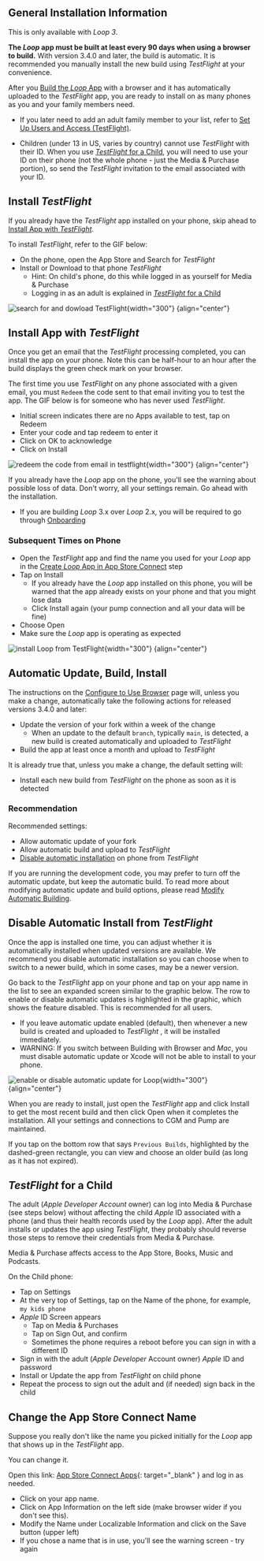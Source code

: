 ## General Installation Information

This is only available with&nbsp;_<span translate="no">Loop 3</span>_.

**The *Loop* app must be built at least every 90 days when using a browser to build.** With version 3.4.0 and later, the build is automatic. It is recommended you manually install the new build using *TestFlight* at your convenience.

After you [Build the *Loop* App](../gh-actions/gh-first-time.md#build-the-loop-app) with a browser and it has automatically uploaded to the *TestFlight* app, you are ready to install on as many phones as you and your family members need.

* If you later need to add an adult family member to your list, refer to [Set Up Users and Access (TestFlight)](../gh-actions/gh-first-time.md#set-up-users-and-access-testflight).

* Children (under 13 in US, varies by country) cannot use *TestFlight* with their ID. When you use [*TestFlight* for a Child](#testflight-for-a-child), you will need to use your ID on their phone (not the whole phone - just the Media & Purchase portion), so send the *TestFlight* invitation to the email associated with your ID.

## Install *TestFlight*

If you already have the *TestFlight* app installed on your phone, skip ahead to [Install App with *TestFlight*](#install-app-with-testflight).

To install *TestFlight*, refer to the GIF below:

* On the phone, open the App Store and Search for *TestFlight*
* Install or Download to that phone *TestFlight*
    * Hint: On child's phone, do this while logged in as yourself for Media & Purchase
    * Logging in as an adult is explained in [*TestFlight* for a Child](gh-deploy.md#testflight-for-a-child)

![search for and dowload TestFlight](img/testflight-app-store.gif){width="300"}
{align="center"}

## Install App with *TestFlight*

Once you get an email that the *TestFlight* processing completed, you can install the app on your phone. Note this can be half-hour to an hour after the build displays the green check mark on your browser.

The first time you use *TestFlight* on any phone associated with a given email, you must `Redeem` the code sent to that email inviting you to test the app. The GIF below is for someone who has never used *TestFlight*.

* Initial screen indicates there are no Apps available to test, tap on Redeem
* Enter your code and tap redeem to enter it
* Click on OK to acknowledge
* Click on Install

![redeem the code from email in testflight](img/testflight-redeem-code.gif){width="300"}
{align="center"}

If you already have the&nbsp;_<span translate="no">Loop</span>_&nbsp;app on the phone, you'll see the warning about possible loss of data. Don't worry, all your settings remain. Go ahead with the installation.

* If you are building&nbsp;_<span translate="no">Loop</span>_&nbsp;3.x over&nbsp;_<span translate="no">Loop</span>_&nbsp;2.x, you will be required to go through [Onboarding](../loop-3/onboarding.md)

### Subsequent Times on Phone

* Open the *TestFlight* app and find the name you used for your *Loop* app in the [Create *Loop* App in App Store Connect](../gh-actions/gh-first-time.md#create-loop-app-in-app-store-connect) step
* Tap on Install
    * If you already have the *Loop* app installed on this phone, you will be warned that the app already exists on your phone and that you might lose data
    * Click Install again (your pump connection and all your data will be fine)
* Choose Open
* Make sure the *Loop* app is operating as expected

![install Loop from TestFlight](img/testflight-install-loop.gif){width="300"}
{align="center"}

## Automatic Update, Build, Install

The instructions on the [Configure to Use Browser](gh-first-time.md) page will, unless you make a change, automatically take the following actions for released versions 3.4.0 and later:

* Update the version of your&nbsp;<span translate="no">fork</span>&nbsp;within a week of the change
    * When an update to the default `branch`, typically `main`, is detected, a new build is created automatically and uploaded to *TestFlight*
* Build the app at least once a month and upload to *TestFlight*

It is already true that, unless you make a change, the default setting will:

* Install each new build from *TestFlight* on the phone as soon as it is detected

### Recommendation

Recommended settings:

* Allow automatic update of your&nbsp;<span translate="no">fork</span>
* Allow automatic build and upload to *TestFlight*
* [Disable automatic installation](#disable-automatic-install-from-testflight) on phone from *TestFlight*

If you are running the development code, you may prefer to turn off the automatic update, but keep the automatic build. To read more about modifying automatic update and build options, please read [Modify Automatic Building](gh-update.md#modify-automatic-building).

## Disable Automatic Install from *TestFlight*

Once the app is installed one time, you can adjust whether it is automatically installed when updated versions are available. We recommend you disable automatic installation so you can choose when to switch to a newer build, which in some cases, may be a newer version.

Go back to the *TestFlight* app on your phone and tap on your app name in the list to see an expanded screen similar to the graphic below. The row to enable or disable automatic updates is highlighted in the graphic, which shows the feature disabled. This is recommended for all users.

* If you leave automatic update enabled (default), then whenever a new build is created and uploaded to *TestFlight* , it will be installed immediately.
* WARNING: If you switch between Building with Browser and *Mac*, you must disable automatic update or Xcode will not be able to install to your phone.

![enable or disable automatic update for Loop](img/testflight-auto-update.png){width="300"}
{align="center"}

When you are ready to install, just open the *TestFlight* app and click Install to get the most recent build and then click Open when it completes the installation. All your settings and connections to CGM and Pump are maintained.

If you tap on the bottom row that says `Previous Builds`, highlighted by the dashed-green rectangle, you can view and choose an older build (as long as it has not expired).

## *TestFlight* for a Child

The adult (*Apple Developer Account* owner) can log into Media & Purchase (see steps below) without affecting the child *Apple* ID associated with a phone (and thus their health records used by the *Loop* app). After the adult installs or updates the app using *TestFlight*, they probably should reverse those steps to remove their credentials from Media & Purchase.

Media & Purchase affects access to the App Store, Books, Music and Podcasts.

On the Child phone:

* Tap on Settings
* At the very top of Settings, tap on the Name of the phone, for example, `my kids phone`
* *Apple* ID Screen appears
    * Tap on Media & Purchases
    * Tap on Sign Out, and confirm
    * Sometimes the phone requires a reboot before you can sign in with a different ID
* Sign in with the adult (*Apple Developer* Account owner) *Apple* ID and password
* Install or Update the app from *TestFlight* on child phone
* Repeat the process to sign out the adult and (if needed) sign back in the child

## Change the App Store Connect Name

Suppose you really don't like the name you picked initially for the&nbsp;_<span translate="no">Loop</span>_&nbsp;app that shows up in the *TestFlight* app.

You can change it.

Open this link: [App Store Connect Apps](https://appstoreconnect.apple.com/apps){: target="_blank" } and log in as needed.

* Click on your app name.
* Click on App Information on the left side (make browser wider if you don't see this).
* Modify the Name under Localizable Information and click on the Save button (upper left)
* If you chose a name that is in use, you'll see the warning screen - try again

